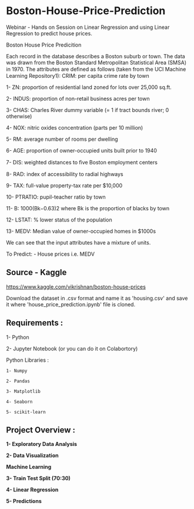 # Boston-House-Price-Prediction

Webinar - Hands on Session on Linear Regression and using Linear Regression to predict house prices.

Boston House Price Predicition

Each record in the database describes a Boston suburb or town. The data was drawn from the Boston Standard Metropolitan Statistical Area (SMSA) in 1970. The attributes are deﬁned as follows (taken from the UCI Machine Learning Repository1): CRIM: per capita crime rate by town

1- ZN: proportion of residential land zoned for lots over 25,000 sq.ft.

2- INDUS: proportion of non-retail business acres per town

3- CHAS: Charles River dummy variable (= 1 if tract bounds river; 0 otherwise)

4- NOX: nitric oxides concentration (parts per 10 million)

5- RM: average number of rooms per dwelling

6- AGE: proportion of owner-occupied units built prior to 1940

7- DIS: weighted distances to ﬁve Boston employment centers

8- RAD: index of accessibility to radial highways

9- TAX: full-value property-tax rate per $10,000

10- PTRATIO: pupil-teacher ratio by town

11- B: 1000(Bk−0.63)2 where Bk is the proportion of blacks by town

12- LSTAT: % lower status of the population

13- MEDV: Median value of owner-occupied homes in $1000s

We can see that the input attributes have a mixture of units.

To Predict: - House prices i.e. MEDV

## Source - Kaggle

https://www.kaggle.com/vikrishnan/boston-house-prices

Download the dataset in .csv format and name it as 'housing.csv' and save it where 'house_price_prediction.ipynb' file is cloned.

## Requirements :

1- Python 

2- Jupyter Notebook (or you can do it on Colabortory)

Python Libraries :

    1- Numpy

    2- Pandas

    3- Matplotlib

    4- Seaborn

    5- scikit-learn

## Project Overview :

**1- Exploratory Data Analysis**

**2- Data Visualization**

**Machine Learning**

**3- Train Test Split (70:30)**

**4- Linear Regression**

**5- Predictions**
